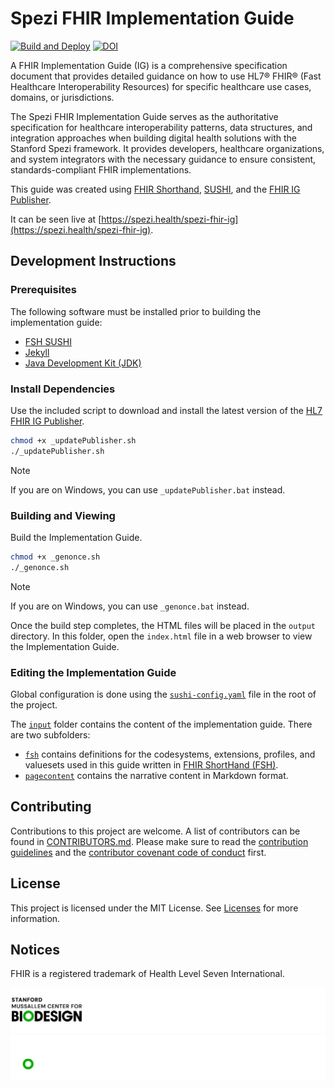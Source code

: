 <!--
                  
This source file is part of the Stanford Spezi open source project

SPDX-FileCopyrightText: 2025 Stanford University and the project authors (see CONTRIBUTORS.md)

SPDX-License-Identifier: MIT
             
-->

# Spezi FHIR Implementation Guide

[![Build and Deploy](https://github.com/StanfordSpezi/spezi-fhir-ig/actions/workflows/build-and-deploy.yml/badge.svg)](https://github.com/StanfordSpezi/spezi-fhir-ig/actions/workflows/build-and-deploy.yml)
[![DOI](https://zenodo.org/badge/999100888.svg)](https://doi.org/10.5281/zenodo.16753768)


A FHIR Implementation Guide (IG) is a comprehensive specification document that provides detailed guidance on how to use HL7® FHIR® (Fast Healthcare Interoperability Resources) for specific healthcare use cases, domains, or jurisdictions. 

The Spezi FHIR Implementation Guide serves as the authoritative specification for healthcare interoperability patterns, data structures, and integration approaches when building digital health solutions with the Stanford Spezi framework. It provides developers, healthcare organizations, and system integrators with the necessary guidance to ensure consistent, standards-compliant FHIR implementations.

This guide was created using [FHIR Shorthand](https://fshschool.org/docs/), [SUSHI](https://github.com/FHIR/sushi), and the [FHIR IG Publisher](https://confluence.hl7.org/display/FHIR/IG+Publisher+Documentation).

It can be seen live at [https://spezi.health/spezi-fhir-ig](https://spezi.health/spezi-fhir-ig).

## Development Instructions

### Prerequisites

The following software must be installed prior to building the implementation guide:

- [FSH SUSHI](https://github.com/FHIR/sushi)
- [Jekyll](https://jekyllrb.com/docs/installation/)
- [Java Development Kit (JDK)](https://www.oracle.com/ae/java/technologies/downloads/)

### Install Dependencies

Use the included script to download and install the latest version of the [HL7 FHIR IG Publisher](https://github.com/HL7/fhir-ig-publisher).

```bash
chmod +x _updatePublisher.sh
./_updatePublisher.sh
```

> [!NOTE]
> If you are on Windows, you can use `_updatePublisher.bat` instead.

### Building and Viewing

Build the Implementation Guide.

```bash
chmod +x _genonce.sh
./_genonce.sh
```

> [!NOTE]
> If you are on Windows, you can use `_genonce.bat` instead.

Once the build step completes, the HTML files will be placed in the `output` directory. In this folder, open the `index.html` file in a web browser to view the Implementation Guide.

### Editing the Implementation Guide

Global configuration is done using the [`sushi-config.yaml`](https://github.com/StanfordSpezi/spezi-fhir-ig/blob/content/sushi-config.yaml) file in the root of the project.

The [`input`](https://github.com/StanfordSpezi/spezi-fhir-ig/tree/main/input) folder contains the content of the implementation guide. There are two subfolders:
- [`fsh`](https://github.com/StanfordSpezi/spezi-fhir-ig/tree/main/input/fsh) contains definitions for the codesystems, extensions, profiles, and valuesets used in this guide written in [FHIR ShortHand (FSH)](https://build.fhir.org/ig/HL7/fhir-shorthand/).
- [`pagecontent`](https://github.com/StanfordSpezi/spezi-fhir-ig/tree/main/input/pagecontent) contains the narrative content in Markdown format.

## Contributing

Contributions to this project are welcome. A list of contributors can be found in [CONTRIBUTORS.md](CONTRIBUTORS.md). Please make sure to read the [contribution guidelines](https://github.com/StanfordSpezi/.github/blob/main/CONTRIBUTING.md) and the [contributor covenant code of conduct](https://github.com/StanfordSpezi/.github/blob/main/CODE_OF_CONDUCT.md) first.

## License

This project is licensed under the MIT License. See [Licenses](https://github.com/StanfordSpezi/spezi-fhir-ig/tree/main/LICENSES) for more information.

## Notices

FHIR is a registered trademark of Health Level Seven International.

![Spezi Footer](https://raw.githubusercontent.com/StanfordSpezi/.github/main/assets/FooterLight.png#gh-light-mode-only)
![Spezi Footer](https://raw.githubusercontent.com/StanfordSpezi/.github/main/assets/FooterDark.png#gh-dark-mode-only)